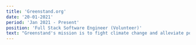 ```yaml
---
title: 'Greenstand.org'
date: '20-01-2021'
period: 'Jan 2021 - Present'
position: 'Full Stack Software Engineer (Volunteer)'
text: "Greenstand's mission is to fight climate change and alleviate poverty. I am currently working on the admin panel tool to help our users track and manage the trees they plant. So far, I have implemented an image optimization solution to speed up page load time and have also contributed to the tree capture matching tool, reducing the need for manual tree matching work."
---
```

